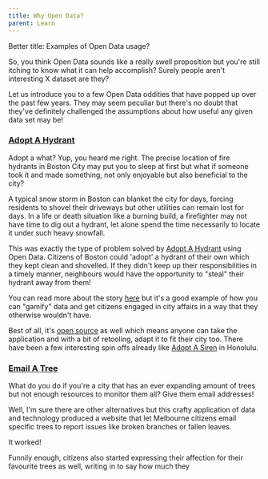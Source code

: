 ```yaml
---
title: Why Open Data?
parent: Learn
---
```


Better title: Examples of Open Data usage?

So, you think Open Data sounds like a really swell proposition but you're still itching to know what it can help accomplish? Surely people aren't interesting X dataset are they?

Let us introduce you to a few Open Data oddities that have popped up over the past few years. They may seem peculiar but there's no doubt that they've definitely challenged the assumptions about how useful any given data set may be!

### [Adopt A Hydrant](http://www.adoptahydrant.org/)

Adopt a what? Yup, you heard me right. The precise location of fire hydrants in Boston City may put you to sleep at first but what if someone took it and made something, not only enjoyable but also beneficial to the city?

A typical snow storm in Boston can blanket the city for days, forcing residents to shovel their driveways but other utilities can remain lost for days. In a life or death situation like a burning build, a firefighter may not have time to dig out a hydrant, let alone spend the time necessarily to locate it under such heavy snowfall.

This was exactly the type of problem solved by [Adopt A Hydrant](http://www.adoptahydrant.org/) using Open Data. Citizens of Boston could 'adopt' a hydrant of their own which they kept clean and shovelled. If they didn't keep up their responsibilities in a timely manner, neighbours would have the opportunity to "steal" their hydrant away from them!

You can read more about the story [here](http://www.accuweather.com/en/weather-news/adopt-a-hydrant-snowstorms/19897879) but it's a good example of how you can "gamify" data and get citizens engaged in city affairs in a way that they otherwise wouldn't have.

Best of all, it's [open source](https://github.com/codeforamerica/adopt-a-hydrant) as well which means anyone can take the application and with a bit of retooling, adapt it to fit their city too. There have been a few interesting spin offs already like [Adopt A Siren](http://sirens.honolulu.gov/) in Honolulu.

### [Email A Tree](http://www.theatlantic.com/technology/archive/2015/07/when-you-give-a-tree-an-email-address/398210/)

What do you do if you're a city that has an ever expanding amount of trees but not enough resources to monitor them all? Give them email addresses!

Well, I'm sure there are other alternatives but this crafty application of data and technology produced a website that let Melbourne citizens email specific trees to report issues like broken branches or fallen leaves.

It worked!

Funnily enough, citizens also started expressing their affection for their favourite trees as well, writing in to say how much they 
